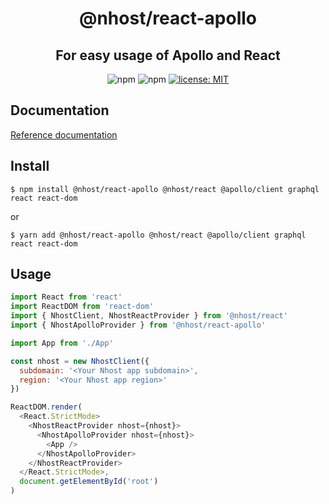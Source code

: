 <h1 align="center">@nhost/react-apollo</h1>
<h2 align="center">For easy usage of Apollo and React</h2>

<p align="center">
  <img alt="npm" src="https://img.shields.io/npm/v/@nhost/react-apollo">
  <img alt="npm" src="https://img.shields.io/npm/dm/@nhost/react-apollo">
  <a href="LICENSE">
    <img src="https://img.shields.io/badge/license-MIT-yellow.svg" alt="license: MIT" />
  </a>
</p>

## Documentation

[Reference documentation](https://docs.nhost.io/reference/react/apollo)

## Install

`$ npm install @nhost/react-apollo @nhost/react @apollo/client graphql react react-dom`

or

`$ yarn add @nhost/react-apollo @nhost/react @apollo/client graphql react react-dom`

## Usage

```js
import React from 'react'
import ReactDOM from 'react-dom'
import { NhostClient, NhostReactProvider } from '@nhost/react'
import { NhostApolloProvider } from '@nhost/react-apollo'

import App from './App'

const nhost = new NhostClient({
  subdomain: '<Your Nhost app subdomain>',
  region: '<Your Nhost app region>'
})

ReactDOM.render(
  <React.StrictMode>
    <NhostReactProvider nhost={nhost}>
      <NhostApolloProvider nhost={nhost}>
        <App />
      </NhostApolloProvider>
    </NhostReactProvider>
  </React.StrictMode>,
  document.getElementById('root')
)
```
